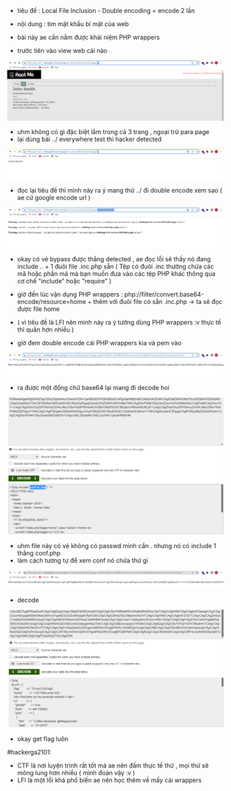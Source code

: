 - tiêu đề : Local File Inclusion - Double encoding = encode 2 lần 
- nội dung : tìm mật khẩu bí mật của web 

- bài này ae cần nắm được khái niệm PHP wrappers 

- trước tiên vào view web cái nào 

![Alt text](<../image/21.1.png>)

- uhm không có gì đặc biệt lắm trong cả 3 trang , ngoại trừ para page 
- lại dùng bài ../ everywhere test thì hacker detected

![Alt text](<../image/21.2.png>)

- đọc lại tiêu đề thì mình nảy ra ý mang thử ../ đi double encode xem sao ( ae cứ google encode url )

![Alt text](<../image/21.3.png>)

- okay có vẻ bypass được thằng detected , ae đọc lỗi sẽ thấy nó đang include .. + 1 đuôi file .inc.php sẵn 
( Tệp có đuôi .inc thường chứa các mã hoặc phần mã mà bạn muốn đưa vào các tệp PHP khác thông qua cơ chế "include" hoặc "require" )

- giờ đến lúc vận dụng PHP wrappers : php://filter/convert.base64-encode/resource=home + thêm với đuôi file có sẵn .inc.php -> ta sẽ đọc được file home 
- ( vì tiêu đề là LFI nên mình nảy ra ý tưởng dùng PHP wrappers :v thực tế thì quằn hơn nhiều )
- giờ đem double encode cái PHP wrappers kia và pem vào 

![Alt text](<../image/21.4.png>)

- ra được một đống chữ base64 lại mang đi decode hoi 

![Alt text](<../image/21.5.png>)

- uhm file này có vẻ không có passwd mình cần . nhưng nó có include 1 thằng conf.php
- làm cách tương tự để xem conf nó chứa thứ gì 

![Alt text](<../image/21.6.png>)

- decode 

![Alt text](<../image/21.7.png>)

- okay get flag luôn 

#hackerga2101:
- CTF là nơi luyện trình rất tốt mà ae nên đấm thực tế thử , mọi thứ sẽ mông lung hơn nhiều ( mình đoán vậy :v )
- LFI là một lỗi khá phổ biến ae nên học thêm về mấy cái wrappers 